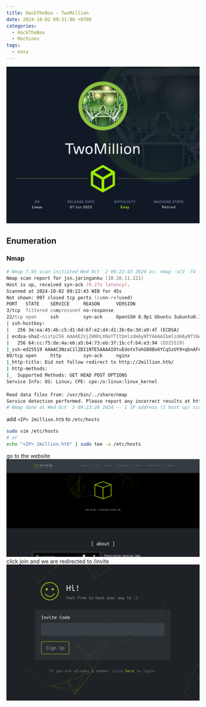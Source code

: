 ```yaml
---
title: HackTheBox - TwoMillion
date: 2024-10-02 09:31:00 +0700
categories:
  - HackTheBox
  - Machines
tags:
  - easy
---
```

![Machine Info Card](/assets/img/hackthebox/machines/easy/twomillion/TwoMillion.png)

## Enumeration
### Nmap
```zsh
# Nmap 7.95 scan initiated Wed Oct  2 09:22:43 2024 as: nmap -sCV -T4 -oN nmap.txt -vv 10.10.11.221
Nmap scan report for jsn.jaringanku (10.10.11.221)
Host is up, received syn-ack (0.27s latency).
Scanned at 2024-10-02 09:22:43 WIB for 45s
Not shown: 997 closed tcp ports (conn-refused)
PORT   STATE    SERVICE     REASON      VERSION
3/tcp  filtered compressnet no-response
22/tcp open     ssh         syn-ack     OpenSSH 8.9p1 Ubuntu 3ubuntu0.1 (Ubuntu Linux; protocol 2.0)
| ssh-hostkey: 
|   256 3e:ea:45:4b:c5:d1:6d:6f:e2:d4:d1:3b:0a:3d:a9:4f (ECDSA)
| ecdsa-sha2-nistp256 AAAAE2VjZHNhLXNoYTItbmlzdHAyNTYAAAAIbmlzdHAyNTYAAABBBJ+m7rYl1vRtnm789pH3IRhxI4CNCANVj+N5kovboNzcw9vHsBwvPX3KYA3cxGbKiA0VqbKRpOHnpsMuHEXEVJc=
|   256 64:cc:75:de:4a:e6:a5:b4:73:eb:3f:1b:cf:b4:e3:94 (ED25519)
|_ssh-ed25519 AAAAC3NzaC1lZDI1NTE5AAAAIOtuEdoYxTohG80Bo6YCqSzUY9+qbnAFnhsk4yAZNqhM
80/tcp open     http        syn-ack     nginx
|_http-title: Did not follow redirect to http://2million.htb/
| http-methods: 
|_  Supported Methods: GET HEAD POST OPTIONS
Service Info: OS: Linux; CPE: cpe:/o:linux:linux_kernel

Read data files from: /usr/bin/../share/nmap
Service detection performed. Please report any incorrect results at https://nmap.org/submit/ .
# Nmap done at Wed Oct  2 09:23:28 2024 -- 1 IP address (1 host up) scanned in 45.85 seconds
```
add `<IP> 2million.htb` to `/etc/hosts`
```zsh
sudo vim /etc/hosts 
# or
echo "<IP> 2million.htb" | sudo tee -a /etc/hosts
```
go to the website
![Browser](/assets/img/hackthebox/machines/easy/twomillion/web-page.png)
click join and we are redirected to /invite
![Browser](/assets/img/hackthebox/machines/easy/twomillion/web-invite.png)
